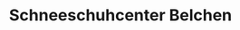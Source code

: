 ---
title: "Schneeschuhcenter Belchen"
url: /schoenenberg/schneeschuhcenter-belchen/
shop: Reisebüro
---